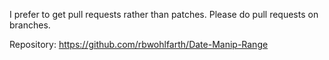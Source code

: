 I prefer to get pull requests rather than patches. Please do pull requests 
on branches.

Repository: https://github.com/rbwohlfarth/Date-Manip-Range
